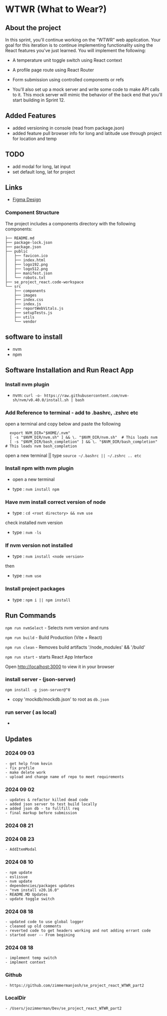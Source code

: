 # WTWR (What to Wear?)

## About the project

In this sprint, you'll continue working on the “WTWR” web application. Your goal for this iteration is to continue implementing functionality using the React features you've just learned. You will implement the following:

- A temperature unit toggle switch using React context

- A profile page route using React Router

- Form submission using controlled components or refs

- You'll also set up a mock server and write some code to make API calls to it. This mock server will mimic the behavior of the back end that you'll start building in Sprint 12.

## Added Features

- added versioning in console (read from package.json)
- added feature pull browser info for long and latitude use through project for location and temp

## TODO

- add modal for long, lat input
- set default long, lat for project

## Links

- [Figma Design](https://www.figma.com/file/DTojSwldenF9UPKQZd6RRb/Sprint-10%3A-WTWR)

### Component Structure

The project includes a components directory with the following components:

```
├── README.md
├── package-lock.json
├── package.json
├── public
│   ├── favicon.ico
│   ├── index.html
│   ├── logo192.png
│   ├── logo512.png
│   ├── manifest.json
│   └── robots.txt
├── se_project_react.code-workspace
└── src
    ├── components
    ├── images
    ├── index.css
    ├── index.js
    ├── reportWebVitals.js
    ├── setupTests.js
    ├── utils
    └── vendor
```

## software to install

- nvm
- npm

## Software Installation and Run React App

### Install nvm plugin

- nvm: `curl -o- https://raw.githubusercontent.com/nvm-sh/nvm/v0.40.0/install.sh | bash`

### Add Reference to terminal - add to .bashrc, .zshrc etc

open a terminal and copy below and paste the following

```
  export NVM_DIR="$HOME/.nvm"
  [ -s "$NVM_DIR/nvm.sh" ] && \. "$NVM_DIR/nvm.sh"  # This loads nvm
  [ -s "$NVM_DIR/bash_completion" ] && \. "$NVM_DIR/bash_completion"  # This loads nvm bash_completion
```

open a new terminal || type `source ~/.bashrc || ~/.zshrc .. etc`

### Install npm with nvm plugin

- open a new terminal

- type : `nvm install npm`

### Have nvm install correct version of node

- type : `cd <root directory> && nvm use`

check installed nvm version

- type : `nvm -ls`

### If nvm version not installed

- type : `nvm install <node version>`

then

- type : `nvm use`

### Install project packages

- type : `npm i || npm install`

## Run Commands

`npm run nvmSelect` - Selects nvm version and runs

`npm run build` - Build Production (Vite + React)

`npm run clean` - Removes build artifacts '/node_modules' && '/build'

`npm run start` - starts React App Interface

Open [http://localhost:3000](http://localhost:3000) to view it in your browser

### install server - (json-server)

`npm install -g json-server@^0`

- copy 'mockdb/mockdb.json' to root as `db.json`

### run server ( as local)

-

## Updates

### 2024 09 03

    - get help from kevin
    - fix profile
    - make delete work
    - upload and change name of repo to meet requirements

### 2024 09 02

    - updates & refactor killed dead code
    - added json server to test build locally
    = added json db - to fullfill req
    - final markup before submission

### 2024 08 21

### 2024 08 23

    - AddItemModal

### 2024 08 10

    - npm update
    - eslissue
    - nvm update
    - dependencies/packages updates
    - "nvm install v20.16.0"
    - README.MD Updates
    - update toggle switch

### 2024 08 18

    - updated code to use global logger
    - cleaned up old comments
    - reverted code to get headers working and not adding errant code
    - started over -- From begining

### 2024 08 18

    - implement temp switch
    - implment context

### Github

    - https://github.com/zimmermanjosh/se_project_react_WTWR_part2

### LocalDir

    - /Users/jozimmerman/Dev/se_project_react_WTWR_part2
